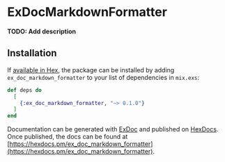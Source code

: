 # ExDocMarkdownFormatter

**TODO: Add description**

## Installation

If [available in Hex](https://hex.pm/docs/publish), the package can be installed
by adding `ex_doc_markdown_formatter` to your list of dependencies in `mix.exs`:

```elixir
def deps do
  [
    {:ex_doc_markdown_formatter, "~> 0.1.0"}
  ]
end
```

Documentation can be generated with [ExDoc](https://github.com/elixir-lang/ex_doc)
and published on [HexDocs](https://hexdocs.pm). Once published, the docs can
be found at [https://hexdocs.pm/ex_doc_markdown_formatter](https://hexdocs.pm/ex_doc_markdown_formatter).

